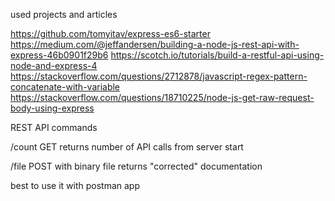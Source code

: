 used projects and articles  

https://github.com/tomyitav/express-es6-starter
https://medium.com/@jeffandersen/building-a-node-js-rest-api-with-express-46b0901f29b6
https://scotch.io/tutorials/build-a-restful-api-using-node-and-express-4
https://stackoverflow.com/questions/2712878/javascript-regex-pattern-concatenate-with-variable
https://stackoverflow.com/questions/18710225/node-js-get-raw-request-body-using-express

REST API commands

/count 
GET returns number of API calls from server start


/file
POST with binary file returns "corrected" documentation


best to use it  with postman app
